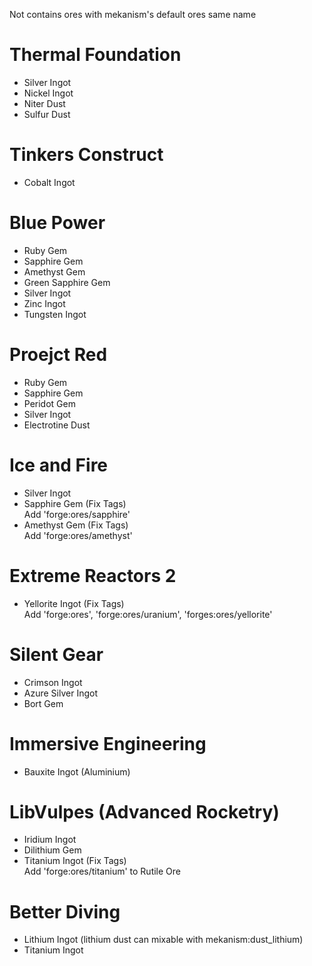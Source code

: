 Not contains ores with mekanism's default ores same name

# Thermal Foundation

* Silver Ingot
* Nickel Ingot
* Niter Dust
* Sulfur Dust

# Tinkers Construct

* Cobalt Ingot

# Blue Power

* Ruby Gem
* Sapphire Gem
* Amethyst Gem
* Green Sapphire Gem
* Silver Ingot
* Zinc Ingot
* Tungsten Ingot

# Proejct Red

* Ruby Gem
* Sapphire Gem
* Peridot Gem
* Silver Ingot
* Electrotine Dust

# Ice and Fire

* Silver Ingot
* Sapphire Gem (Fix Tags)
<br>Add 'forge:ores/sapphire'
* Amethyst Gem (Fix Tags)
<br>Add 'forge:ores/amethyst'

# Extreme Reactors 2

* Yellorite Ingot (Fix Tags)
<br>Add 'forge:ores', 'forge:ores/uranium', 'forges:ores/yellorite'

# Silent Gear

* Crimson Ingot
* Azure Silver Ingot
* Bort Gem

# Immersive Engineering

* Bauxite Ingot (Aluminium)

# LibVulpes (Advanced Rocketry)

* Iridium Ingot
* Dilithium Gem
* Titanium Ingot (Fix Tags)
<br>Add 'forge:ores/titanium' to Rutile Ore

# Better Diving

* Lithium Ingot (lithium dust can mixable with mekanism:dust_lithium)
* Titanium Ingot
